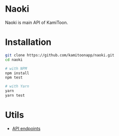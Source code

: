 # Naoki

Naoki is main API of KamiToon.

# Installation
```bash
git clone https://github.com/kamitoonapp/naoki.git
cd naoki

# with NPM
npm install
npm test

# with Yarn
yarn
yarn test
```

# Utils
- [API endpoints](https://github.com/kamitoonapp/naoki/tree/main/docs/endpoint.md)